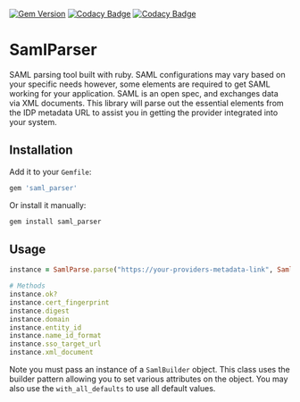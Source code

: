 [![Gem Version](https://badge.fury.io/rb/saml_parser.svg)](https://badge.fury.io/rb/saml_parser)
[![Codacy Badge](https://app.codacy.com/project/badge/Grade/a0a9821025ec4c6a95987ee2f03f745f)](https://www.codacy.com/gh/michaelginalick/saml-parser/dashboard?utm_source=github.com&amp;utm_medium=referral&amp;utm_content=michaelginalick/saml-parser&amp;utm_campaign=Badge_Grade)
[![Codacy Badge](https://app.codacy.com/project/badge/Coverage/a0a9821025ec4c6a95987ee2f03f745f)](https://www.codacy.com/gh/michaelginalick/saml-parser/dashboard?utm_source=github.com&utm_medium=referral&utm_content=michaelginalick/saml-parser&utm_campaign=Badge_Coverage)
# SamlParser

SAML parsing tool built with ruby. SAML configurations may vary based on your specific needs however,
some elements are required to get SAML working for your application. SAML is an open spec, and
exchanges data via XML documents. This library will parse out the essential elements from the IDP
metadata URL to assist you in getting the provider integrated into your system.


## Installation

Add it to your `Gemfile`:

```ruby
gem 'saml_parser'
```

Or install it manually:

```sh
gem install saml_parser
```

## Usage

```ruby
instance = SamlParse.parse("https://your-providers-metadata-link", SamlBuilder.with_all_defaults)

# Methods
instance.ok?
instance.cert_fingerprint
instance.digest
instance.domain
instance.entity_id
instance.name_id_format
instance.sso_target_url
instance.xml_document
```
Note you must pass an instance of a `SamlBuilder` object. This class uses the builder pattern allowing you to set various attributes on the object. You may also use the `with_all_defaults` to use all default values.
